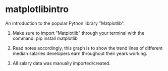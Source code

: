 # matplotlibintro
An introduction to the popular Python library "Matplotlib". 

1. Make sure to import "Matplotlib" through your terminal with the command: pip install matplotlib

2. Read notes accordingly, this graph is to show the trend lines of different median salaries developers earn throughout their years working. 

3. All salary data was manually imported/created. 

